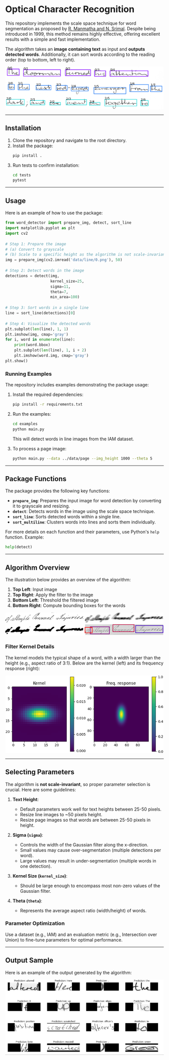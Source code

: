 # Optical Character Recognition

This repository implements the scale space technique for word segmentation as proposed by [R. Manmatha and N. Srimal](http://ciir.cs.umass.edu/pubfiles/mm-27.pdf). Despite being introduced in 1999, this method remains highly effective, offering excellent results with a simple and fast implementation.

The algorithm takes an **image containing text** as input and **outputs detected words**. Additionally, it can sort words according to the reading order (top to bottom, left to right).

![Example Output](./doc/example.png)

---

## Installation

1. Clone the repository and navigate to the root directory.
2. Install the package:
   ```bash
   pip install .
   ```
3. Run tests to confirm installation:
   ```bash
   cd tests
   pytest
   ```

---

## Usage

Here is an example of how to use the package:

```python
from word_detector import prepare_img, detect, sort_line
import matplotlib.pyplot as plt
import cv2

# Step 1: Prepare the image
# (a) Convert to grayscale
# (b) Scale to a specific height as the algorithm is not scale-invariant
img = prepare_img(cv2.imread('data/line/0.png'), 50)

# Step 2: Detect words in the image
detections = detect(img,
                    kernel_size=25,
                    sigma=11,
                    theta=7,
                    min_area=100)

# Step 3: Sort words in a single line
line = sort_line(detections)[0]

# Step 4: Visualize the detected words
plt.subplot(len(line), 1, 1)
plt.imshow(img, cmap='gray')
for i, word in enumerate(line):
    print(word.bbox)
    plt.subplot(len(line), 1, i + 2)
    plt.imshow(word.img, cmap='gray')
plt.show()
```

### Running Examples

The repository includes examples demonstrating the package usage:

1. Install the required dependencies:
   ```bash
   pip install -r requirements.txt
   ```
2. Run the examples:
   ```bash
   cd examples
   python main.py
   ```
   This will detect words in line images from the IAM dataset.

3. To process a page image:
   ```bash
   python main.py --data ../data/page --img_height 1000 --theta 5
   ```

---

## Package Functions

The package provides the following key functions:

- **`prepare_img`**: Prepares the input image for word detection by converting it to grayscale and resizing.
- **`detect`**: Detects words in the image using the scale space technique.
- **`sort_line`**: Sorts detected words within a single line.
- **`sort_multiline`**: Clusters words into lines and sorts them individually.

For more details on each function and their parameters, use Python's `help` function. Example:
```python
help(detect)
```

---

## Algorithm Overview

The illustration below provides an overview of the algorithm:

1. **Top Left**: Input image
2. **Top Right**: Apply the filter to the image
3. **Bottom Left**: Threshold the filtered image
4. **Bottom Right**: Compute bounding boxes for the words

![Algorithm Illustration](./doc/illustration.png)

### Filter Kernel Details

The kernel models the typical shape of a word, with a width larger than the height (e.g., aspect ratio of 3:1). Below are the kernel (left) and its frequency response (right):

![Kernel and Frequency Response](./doc/kernel.png)

---

## Selecting Parameters

The algorithm is **not scale-invariant**, so proper parameter selection is crucial. Here are some guidelines:

1. **Text Height**:
   - Default parameters work well for text heights between 25-50 pixels.
   - Resize line images to ~50 pixels height.
   - Resize page images so that words are between 25-50 pixels in height.

2. **Sigma (`sigma`)**:
   - Controls the width of the Gaussian filter along the x-direction.
   - Small values may cause over-segmentation (multiple detections per word).
   - Large values may result in under-segmentation (multiple words in one detection).

3. **Kernel Size (`kernel_size`)**:
   - Should be large enough to encompass most non-zero values of the Gaussian filter.

4. **Theta (`theta`)**:
   - Represents the average aspect ratio (width/height) of words.

### Parameter Optimization

Use a dataset (e.g., IAM) and an evaluation metric (e.g., Intersection over Union) to fine-tune parameters for optimal performance.

---

## Output Sample

Here is an example of the output generated by the algorithm:

![Output Sample](outputv1.png)

